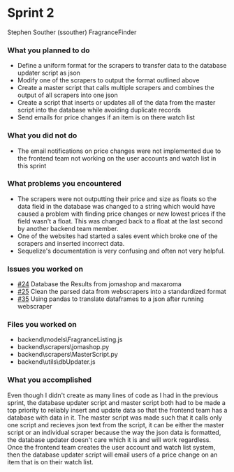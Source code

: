 # Sprint 2
Stephen Souther (ssouther) FragranceFinder

### What you planned to do
- Define a uniform format for the scrapers to transfer data to the database updater script as json
- Modify one of the scrapers to output the format outlined above
- Create a master script that calls multiple scrapers and combines the output of all scrapers into one json
- Create a script that inserts or updates all of the data from the master script into the database while avoiding duplicate records
- Send emails for price changes if an item is on there watch list

### What you did not do
- The email notifications on price changes were not implemented due to the frontend team not working on the user accounts and watch list in this sprint

### What problems you encountered
- The scrapers were not outputting their price and size as floats so the data field in the database was changed to a string which would have caused a problem with finding price changes or new lowest prices if the field wasn't a float. This was changed back to a float at the last second by another backend team member.
- One of the websites had started a sales event which broke one of the scrapers and inserted incorrect data.
- Sequelize's documentation is very confusing and often not very helpful.

### Issues you worked on
- [#24](https://github.com/utk-cs340-fall23/FragranceFinder/issues/24) Database the Results from jomashop and maxaroma
- [#25](https://github.com/utk-cs340-fall23/FragranceFinder/issues/25) Clean the parsed data from webscrapers into a standardized format
- [#35](https://github.com/utk-cs340-fall23/FragranceFinder/issues/35) Using pandas to translate dataframes to a json after running webscraper

### Files you worked on
- backend\models\FragranceListing.js
- backend\scrapers\jomashop.py
- backend\scrapers\MasterScript.py
- backend\utils\dbUpdater.js

### What you accomplished
Even though I didn't create as many lines of code as I had in the previous sprint, the database updater script and master script both had to be made a top priority to reliably insert and update data so that the frontend team has a database with data in it. The master script was made such that it calls only one script and recieves json text from the script, it can be either the master script or an individual scraper because the way the json data is formatted, the database updater doesn't care which it is and will work regardless. Once the frontend team creates the user account and watch list system, then the database updater script will email users of a price change on an item that is on their watch list.